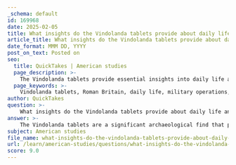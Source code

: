 ```yaml
---
_schema: default
id: 169968
date: 2025-02-05
title: What insights do the Vindolanda tablets provide about daily life and military operations in Roman Britain?
article_title: What insights do the Vindolanda tablets provide about daily life and military operations in Roman Britain?
date_format: MMM DD, YYYY
post_on_text: Posted on
seo:
  title: QuickTakes | American studies
  page_description: >-
    The Vindolanda tablets provide essential insights into daily life and military operations in Roman Britain, revealing personal correspondence, logistical challenges, social interactions, and military organization, highlighting the cultural integration between Roman soldiers and the local populations.
  page_keywords: >-
    Vindolanda tablets, Roman Britain, daily life, military operations, archaeology, personal correspondence, supply requests, social interactions, military organization, cultural integration, strategic significance, Hadrian's Wall, Roman army, frontier environment, Romanization
author: QuickTakes
question: >-
    What insights do the Vindolanda tablets provide about daily life and military operations in Roman Britain?
answer: >-
    The Vindolanda tablets are a significant archaeological find that provide a wealth of information about daily life and military operations in Roman Britain. Discovered at Vindolanda Fort, which was established around AD 85 near Hadrian's Wall, these wooden writing tablets offer a unique glimpse into the social, administrative, and military aspects of the Roman occupation.\n\n### Insights into Daily Life\n\n1. **Personal Correspondence**: The tablets contain numerous personal letters that reveal the social dynamics among soldiers and their families. These letters include messages about daily activities, requests for supplies, and invitations to social events, such as birthday parties. This correspondence highlights the personal lives of soldiers stationed at Vindolanda and their interactions with both fellow soldiers and local populations.\n\n2. **Supply Requests**: Many tablets document requests for supplies, indicating the logistical challenges faced by the Roman military. These requests often detail the types of goods needed, such as food, clothing, and equipment, reflecting the daily necessities of life in a military outpost.\n\n3. **Social Interactions**: The tablets also shed light on the social interactions between Roman soldiers and the local Britons. They provide evidence of cultural exchanges and the integration of local customs into Roman military life, illustrating how the Roman presence influenced local societies.\n\n### Insights into Military Operations\n\n1. **Military Organization**: The Vindolanda tablets reveal details about the structure and organization of the Roman military in Britain. They include records of troop movements, assignments, and the daily routines of soldiers, which are crucial for understanding how the Roman army operated in a frontier environment.\n\n2. **Strategic Importance**: The location of Vindolanda Fort itself was strategically significant for monitoring and controlling movements in the northern territories. The tablets reflect the military's focus on maintaining order and security in a region that was often contested by local tribes.\n\n3. **Cultural Integration**: The interactions documented in the tablets suggest a degree of cultural integration between Roman soldiers and the indigenous populations. This integration is evident in the social events and personal relationships that transcended military and cultural boundaries.\n\nIn summary, the Vindolanda tablets are invaluable for understanding the complexities of life in Roman Britain, providing insights into both the daily experiences of soldiers and the broader military strategies employed during the Roman occupation. They illustrate how Roman military life was intertwined with local customs and social interactions, contributing to the process of Romanization in the region.
subject: American studies
file_name: what-insights-do-the-vindolanda-tablets-provide-about-daily-life-and-military-operations-in-roman-britain.md
url: /learn/american-studies/questions/what-insights-do-the-vindolanda-tablets-provide-about-daily-life-and-military-operations-in-roman-britain
score: 9.0
---
```


&nbsp;